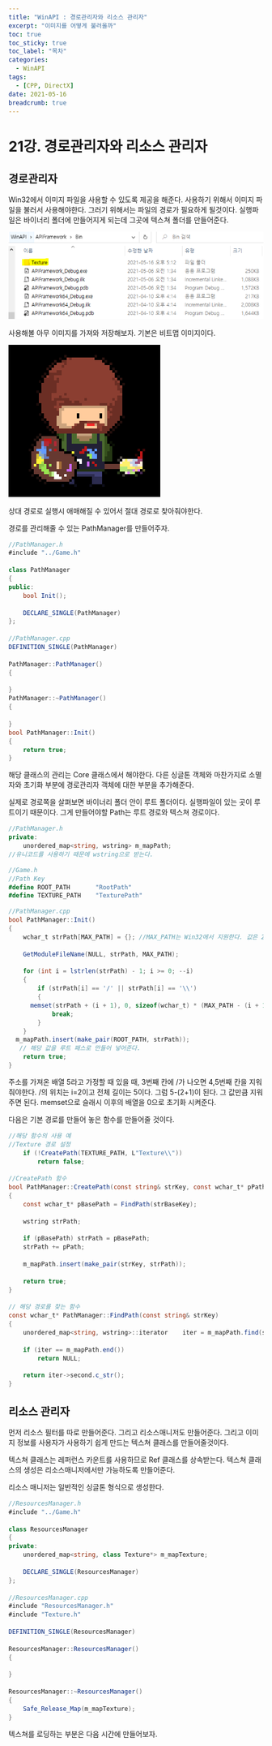 ```yaml
---
title: "WinAPI : 경로관리자와 리소스 관리자"
excerpt: "이미지를 어떻게 불러올까"
toc: true
toc_sticky: true
toc_label: "목차"
categories:
  - WinAPI
tags:
  - [CPP, DirectX]
date: 2021-05-16
breadcrumb: true
---
```




# 21강. 경로관리자와 리소스 관리자

## 경로관리자

Win32에서 이미지 파일을 사용할 수 있도록 제공을 해준다. 사용하기 위해서 이미지 파일을 불러서 사용해야한다. 그러기 위해서는 파일의 경로가 필요하게 될것이다. 실행파일은 바이너리 폴더에 만들어지게 되는데 그곳에 텍스쳐 폴더를 만들어준다.

![/assets/images/posts/2021-05-16/winapi21Untitled.png](/assets/images/posts/2021-05-16/winapi21/Untitled.png)

사용해볼 아무 이미지를 가져와 저장해보자. 기본은 비트맵 이미지이다.

![/assets/images/posts/2021-05-16/winapi21Untitled%201.png](/assets/images/posts/2021-05-16/winapi21/Untitled%201.png)

상대 경로로 실행시 애매해질 수 있어서 절대 경로로 찾아줘야한다.

경로를 관리해줄 수 있는 PathManager를 만들어주자.

```csharp
//PathManager.h
#include "../Game.h"

class PathManager
{
public:
	bool Init();

	DECLARE_SINGLE(PathManager)
};

//PathManager.cpp
DEFINITION_SINGLE(PathManager)

PathManager::PathManager()
{

}
PathManager::~PathManager()
{

}
bool PathManager::Init()
{
	return true;
}
```

해당 클래스의 관리는 Core 클래스에서 해야한다. 다른 싱글톤 객체와 마찬가지로 소멸자와 초기화 부분에 경로관리자 객체에 대한 부분을 추가해준다.

실제로 경로쪽을 살펴보면 바이너리 폴더 안이 루트 폴더이다. 실행파일이 있는 곳이 루트이기 때문이다. 그게 만들어야할 Path는 루트 경로와 텍스쳐 경로이다.

```csharp
//PathManager.h
private:
	unordered_map<string, wstring> m_mapPath;
//유니코드를 사용하기 때문에 wstring으로 받는다.
```

```csharp
//Game.h
//Path Key
#define ROOT_PATH		"RootPath"
#define TEXTURE_PATH	"TexturePath"
```

```csharp
//PathManager.cpp
bool PathManager::Init()
{
	wchar_t strPath[MAX_PATH] = {}; //MAX_PATH는 Win32에서 지원한다. 값은 260.

	GetModuleFileName(NULL, strPath, MAX_PATH);

	for (int i = lstrlen(strPath) - 1; i >= 0; --i)
	{
		if (strPath[i] == '/' || strPath[i] == '\\')
		{
      memset(strPath + (i + 1), 0, sizeof(wchar_t) * (MAX_PATH - (i + 1)));
			break;
		}
	}
  m_mapPath.insert(make_pair(ROOT_PATH, strPath));
   // 해당 값을 루트 패스로 만들어 넣어준다.
	return true;
}
```

주소를 가져온 배열 5라고 가정할 때 있을 때, 3번째 칸에 /가 나오면 4,5번째 칸을 지워줘야한다. /의 위치는 i=2이고  전체 길이는 5이다. 그럼 5-(2+1)이 된다. 그 값만큼 지워주면 된다.  memset으로 슬래시 이후의 배열을 0으로 초기화 시켜준다.

다음은 기본 경로를 만들어 놓은 함수를 만들어줄 것이다.

```csharp
//해당 함수의 사용 예
//Texture 경로 설정
	if (!CreatePath(TEXTURE_PATH, L"Texture\\"))
		return false;

//CreatePath 함수
bool PathManager::CreatePath(const string& strKey, const wchar_t* pPath, const string& strBaseKey)
{
	const wchar_t* pBasePath = FindPath(strBaseKey);

	wstring strPath;

	if (pBasePath) strPath = pBasePath;
	strPath += pPath;

	m_mapPath.insert(make_pair(strKey, strPath));

	return true;
}

// 해당 경로를 찾는 함수
const wchar_t* PathManager::FindPath(const string& strKey)
{
	unordered_map<string, wstring>::iterator	iter = m_mapPath.find(strKey);

	if (iter == m_mapPath.end())
		return NULL;

	return iter->second.c_str();
}
```

## 리소스 관리자

먼저 리소스 필터를 따로 만들어준다. 그리고 리소스매니저도 만들어준다. 그리고 이미지 정보를 사용자가 사용하기 쉽게 만드는 텍스쳐 클래스를 만들어줄것이다. 

텍스쳐 클래스는 레퍼런스 카운트를 사용하므로 Ref 클래스를 상속받는다. 텍스쳐 클래스의 생성은 리소스매니저에서만 가능하도록 만들어준다.

리소스 매니저는 일반적인 싱글톤 형식으로 생성한다.

```csharp
//ResourcesManager.h
#include "../Game.h"

class ResourcesManager
{
private:
	unordered_map<string, class Texture*> m_mapTexture;

	DECLARE_SINGLE(ResourcesManager)
};

//ResourcesManager.cpp
#include "ResourcesManager.h"
#include "Texture.h"

DEFINITION_SINGLE(ResourcesManager)

ResourcesManager::ResourcesManager()
{

}

ResourcesManager::~ResourcesManager()
{
	Safe_Release_Map(m_mapTexture);
}
```

텍스쳐를 로딩하는 부분은 다음 시간에 만들어보자.